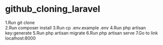 # github_cloning_laravel


1.Run git clone <my-cool-project>
<br>
2.Run composer install
3.Run cp .env.example .env
4.Run php artisan key:generate
5.Run php artisan migrate
6.Run php artisan serve
7.Go to link localhost:8000
